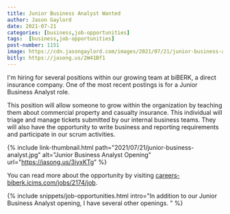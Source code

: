 ```yaml
---
title: Junior Business Analyst Wanted
author: Jason Gaylord
date: 2021-07-21
categories: [business,job-opportunities]
tags:  [business,job-opportunities]
post-number: 1151
image: https://cdn.jasongaylord.com/images/2021/07/21/junior-business-analyst.jpg
bitly: https://jasong.us/2W41Bf1
---
```


I'm hiring for several positions within our growing team at biBERK, a direct insurance company. One of the most recent postings is for a Junior Business Analyst role.

This position will allow someone to grow within the organization by teaching them about commercial property and casualty insurance. This individual will triage and manage tickets submitted by our internal business teams. They will also have the opportunity to write business and reporting requirements and participate in our scrum activities.

{% include link-thumbnail.html path="2021/07/21/junior-business-analyst.jpg" alt="Junior Business Analyst Opening" url="https://jasong.us/3iyxKTg" %}

You can read more about the opportunity by visiting [careers-biberk.icims.com/jobs/2174/job](https://jasong.us/3iyxKTg).

{% include snippets/job-opportunities.html intro="In addition to our Junior Business Analyst opening, I have several other openings. " %}